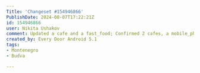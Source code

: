 ```yaml
---
Title: 'Changeset #154946866'
PublishDate: 2024-08-07T17:22:21Z
id: 154946866
user: Nikita Ushakov
comment: Updated a cafe and a fast_food; Confirmed 2 cafes, a mobile_phone shop, and 2 other objects
created_by: Every Door Android 5.1
tags:
- Montenegro
- Budva

---
```

